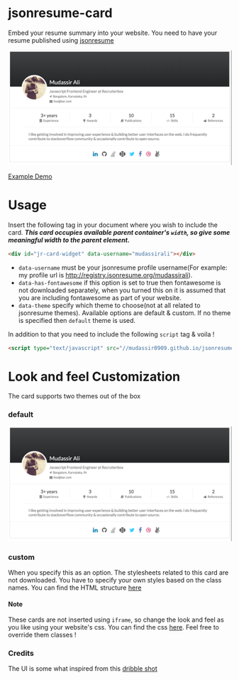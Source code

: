 # jsonresume-card
Embed your resume summary into your website. You need to have your resume published using [jsonresume](https://jsonresume.org/)

![screenshot](https://raw.githubusercontent.com/mudassir0909/jsonresume-card/master/assets/img/jr-card.png)

[Example Demo](http://codepen.io/thomasdavis/pen/gbmRXe)

# Usage
Insert the following tag in your document where you wish to include the card.
**_This card occupies available parent container's `width`, so give some meaningful width to the parent element._**
```html
<div id="jr-card-widget" data-username="mudassirali"></div>
```

* `data-username` must be your jsonresume profile username(For example: my profile url is http://registry.jsonresume.org/mudassirali).
* `data-has-fontawesome` if this option is set to true then fontawesome is not downloaded separately, when you turned this on it is assumed that you are including fontawesome as part of your website.
* `data-theme` specify which theme to choose(not at all related to jsonresume themes). Available options are default & custom. If no theme is specified then `default` theme is used.

In addition to that you need to include the following `script` tag & voila !
```html
<script type="text/javascript" src="//mudassir0909.github.io/jsonresume-card/dist/1.0.0/jr-card-widget.min.js"></script>
```

# Look and feel Customization
The card supports two themes out of the box

### default
![Default Theme](https://raw.githubusercontent.com/mudassir0909/jsonresume-card/master/assets/img/jr-card.png)

### custom
When you specify this as an option. The stylesheets related to this card are not downloaded. You have to specify your own styles based on the class names. You can find the HTML structure [here](https://github.com/mudassir0909/jsonresume-card/blob/master/lib/jr-card-template.dot)


#### Note
These cards are not inserted using `iframe`, so change the look and feel as you like using your website's css. You can find the css [here](https://github.com/mudassir0909/jsonresume-card/blob/master/lib/widget.less). Feel free to override them classes !

### Credits
The UI is some what inspired from this [dribble shot](https://dribbble.com/shots/1048846-Author-Profile)
